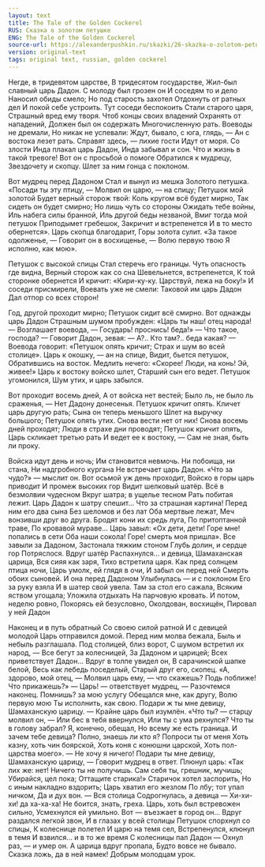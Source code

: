 ```yaml
---
layout: text
title: The Tale of the Golden Cockerel
RUS: Сказка о золотом петушке
ENG: The Tale of the Golden Cockerel
source-url: https://alexanderpushkin.ru/skazki/26-skazka-o-zolotom-petushke-1834.html
version: original-text
tags: original text, russian, golden cockerel
---
```


Негде, в тридевятом царстве,
В тридесятом государстве,
Жил-был славный царь Дадон.
С молоду был грозен он
И соседям то и дело
Наносил обиды смело;
Но под старость захотел
Отдохнуть от ратных дел
И покой себе устроить.
Тут соседи беспокоить
Стали старого царя,
Страшный вред ему творя.
Чтоб концы своих владений
Охранять от нападений,
Должен был он содержать
Многочисленную рать.
Воеводы не дремали,
Но никак не успевали:
Ждут, бывало, с юга, глядь, —
Ан с востока лезет рать.
Справят здесь, — лихие гости
Идут от моря. Со злости
Инда плакал царь Дадон,
Инда забывал и сон.
Что и жизнь в такой тревоге!
Вот он с просьбой о помоге
Обратился к мудрецу,
Звездочету и скопцу.
Шлет за ним гонца с поклоном.

Вот мудрец перед Дадоном
Стал и вынул из мешка
Золотого петушка.
«Посади ты эту птицу, —
Молвил он царю, — на спицу;
Петушок мой золотой
Будет верный сторож твой:
Коль кругом всё будет мирно,
Так сидеть он будет смирно;
Но лишь чуть со стороны
Ожидать тебе войны,
Иль набега силы бранной,
Иль другой беды незваной,
Вмиг тогда мой петушок
Приподымет гребешок,
Закричит и встрепенется
И в то место обернется».
Царь скопца благодарит,
Горы золота сулит.
«За такое одолженье, —
Говорит он в восхищенье, —
Волю первую твою
Я исполню, как мою».

Петушок с высокой спицы
Стал стеречь его границы.
Чуть опасность где видна,
Верный сторож как со сна
Шевельнется, встрепенется,
К той сторонке обернется
И кричит: «Кири-ку-ку.
Царствуй, лежа на боку!»
И соседи присмирели,
Воевать уже не смели:
Таковой им царь Дадон
Дал отпор со всех сторон!

Год, другой проходит мирно;
Петушок сидит всё смирно.
Вот однажды царь Дадон
Страшным шумом пробужден:
«Царь ты наш! отец народа! —
Возглашает воевода, — 
Государь! проснись! беда!»
— Что такое, господа? — 
Говорит Дадон, зевая: —
А?.. Кто там?.. беда какая? — 
Воевода говорит:
«Петушок опять кричит;
Страх и шум во всей столице».
Царь к окошку, — ан на спице,
Видит, бьется петушок,
Обратившись на восток.
Медлить нечего: «Скорее!
Люди, на конь! Эй, живее!»
Царь к востоку войско шлет,
Старший сын его ведет.
Петушок угомонился,
Шум утих, и царь забылся.

Вот проходит восемь дней,
А от войска нет вестей;
Было ль, не было ль сраженья, —
Нет Дадону донесенья.
Петушок кричит опять.
Кличет царь другую рать;
Сына он теперь меньшого
Шлет на выручку большого;
Петушок опять утих.
Снова вести нет от них!
Снова восемь дней проходят;
Люди в страхе дни проводят;
Петушок кричит опять,
Царь скликает третью рать
И ведет ее к востоку, —
Сам не зная, быть ли проку.

Войска идут день и ночь;
Им становится невмочь.
Ни побоища, ни стана,
Ни надгробного кургана
Не встречает царь Дадон.
«Что за чудо?» — мыслит он.
Вот осьмой уж день проходит,
Войско в горы царь приводит
И промеж высоких гор
Видит шелковый шатёр.
Всё в безмолвии чудесном
Вкруг шатра; в ущелье тесном
Рать побитая лежит.
Царь Дадон к шатру спешит...
Что за страшная картина!
Перед ним его два сына
Без шеломов и без лат
Оба мертвые лежат,
Меч вонзивши друг во друга.
Бродят кони их средь луга,
По притоптанной траве,
По кровавой мураве...
Царь завыл: «Ох дети, дети!
Горе мне! попались в сети
Оба наши сокола!
Горе! смерть моя пришла».
Все завыли за Дадоном,
Застонала тяжким стоном
Глубь долин, и сердце гор
Потряслося. Вдруг шатёр
Распахнулся... и девица,
Шамаханская царица,
Вся сияя как заря,
Тихо встретила царя.
Как пред солнцем птица ночи,
Царь умолк, ей глядя в очи,
И забыл он перед ней
Смерть обоих сыновей.
И она перед Дадоном
Улыбнулась — и с поклоном
Его за руку взяла
И в шатер свой увела.
Там за стол его сажала,
Всяким яством угощала;
Уложила отдыхать
На парчовую кровать.
И потом, неделю ровно,
Покорясь ей безусловно,
Околдован, восхищён,
Пировал у ней Дадон

Наконец и в путь обратный
Со своею силой ратной
И с девицей молодой
Царь отправился домой.
Перед ним молва бежала,
Быль и небыль разглашала.
Под столицей, близ ворот,
С шумом встретил их народ, —
Все бегут за колесницей,
За Дадоном и царицей;
Всех приветствует Дадон...
Вдруг в толпе увидел он,
В сарачинской шапке белой,
Весь как лебедь поседелый,
Старый друг его, скопец.
«А, здорово, мой отец, —
Молвил царь ему, — что скажешь?
Подь поближе! Что прикажешь?»
— Царь! — ответствует мудрец, —
Разочтемся наконец.
Помнишь? за мою услугу
Обещался мне, как другу,
Волю первую мою
Ты исполнить, как свою.
Подари ж ты мне девицу,
Шамаханскую царицу. —
Крайне царь был изумлён.
«Что ты? — старцу молвил он, — 
Или бес в тебя ввернулся,
Или ты с ума рехнулся?
Что ты в голову забрал?
Я, конечно, обещал,
Но всему же есть граница.
И зачем тебе девица?
Полно, знаешь ли кто я?
Попроси ты от меня
Хоть казну, хоть чин боярской,
Хоть коня с конюшни царской,
Хоть пол-царства моего».
— Не хочу я ничего!
Подари ты мне девицу,
Шамаханскую царицу, —
Говорит мудрец в ответ.
Плюнул царь: «Так лих же: нет!
Ничего ты не получишь.
Сам себя ты, грешник, мучишь;
Убирайся, цел пока;
Оттащите старика!»
Старичок хотел заспорить,
Но с иным накладно вздорить;
Царь хватил его жезлом
По лбу; тот упал ничком,
Да и дух вон. — Вся столица
Содрогнулась, а девица —
Хи-хи-хи! да ха-ха-ха!
Не боится, знать, греха.
Царь, хоть был встревожен сильно,
Усмехнулся ей умильно.
Вот — въезжает в город он...
Вдруг раздался легкой звон,
И в глазах у всей столицы
Петушок спорхнул со спицы,
К колеснице полетел
И царю на темя сел,
Встрепенулся, клюнул в темя
И взвился... и в то же время
С колесницы пал Дадон — 
Охнул раз, — и умер он.
А царица вдруг пропала,
Будто вовсе не бывало.
Сказка ложь, да в ней намек!
Добрым молодцам урок.

